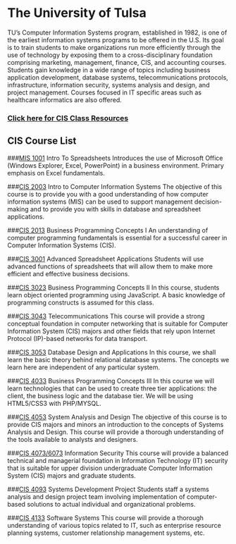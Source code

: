 # The University of Tulsa

TU’s Computer Information Systems program, established in 1982, is one of the earliest information systems programs to be offered in the U.S. Its goal is to train students to make organizations run more efficiently through the use of technology by exposing them to a cross-disciplinary foundation comprising marketing, management, finance, CIS, and accounting courses. Students gain knowledge in a wide range of topics including business application development, database systems, telecommunications protocols, infrastructure, information security, systems analysis and design, and project management. Courses focused in IT specific areas such as healthcare informatics are also offered.



### [Click here for CIS Class Resources](https://github.com/utulsa/cis-resources)



## CIS Course List

###[MIS 1001](/cis-1001-intro-to-spreadsheets/README.md) Intro To Spreadsheets
Introduces the use of Microsoft Office (Windows Explorer, Excel, PowerPoint) in a business environment. Primary emphasis on Excel fundamentals.

###[CIS 2003](/cis-2003-intro-to-cis/README.md) Intro to Computer Information Systems
The objective of this course is to provide you with a good understanding of how computer information systems (MIS) can be used to support management decision-making and to provide you with skills in database and spreadsheet applications.

###[CIS 2013](/cis-2013-business-programming-concepts-1/README.md) Business Programming Concepts I
An understanding of computer programming fundamentals is essential for a successful career in Computer Information Systems (CIS).

###[CIS 3001](/cis-3001-advanced-spreadsheet-applications/README.md) Advanced Spreadsheet Applications
Students will use advanced functions of spreadsheets that will allow them to make more efficient and effective business decisions.

###[CIS 3023](/cis-3023-business-programming-concepts-2/README.md) Business Programming Concepts II
In this course, students learn object oriented programming using JavaScript. A basic knowledge of programming constructs is assumed for this class.

###[CIS 3043](/cis-3043-telecommunications/README.md) Telecommunications
This course will provide a strong conceptual foundation in computer networking that is suitable for Computer Information System (CIS) majors and other fields that rely upon Internet Protocol (IP)-based networks for data transport.

###[CIS 3053](/cis-3053-database-design-and-application/README.md) Database Design and Applications
In this course, we shall learn the basic theory behind relational database systems. The concepts we learn here are independent of any particular system.

###[CIS 4033](/cis-4033-business-programming-concepts-3/README.md) Business Programming Concepts III
In this course we will learn technologies that can be used to create three tier applications: the client, the business logic and the database tier. We will be using HTML5/CSS3 with PHP/MYSQL.

###[CIS 4053](/cis-4053-stems-analysis-and-design/README.md) System Analysis and Design
The objective of this course is to provide CIS majors and minors an introduction to the concepts of Systems Analysis and Design. This course will provide a thorough understanding of the tools available to analysts and designers.

###[CIS 4073/6073](/cis-4073-6073-information-security/README.md) Information Security
This course will provide a balanced technical and managerial foundation in Information Technology (IT) security that is suitable for upper division undergraduate Computer Information System (CIS) majors and graduate students.

###[CIS 4093](/cis-4093-systems-development-project/README.md) Systems Development Project
Students staff a systems analysis and design project team involving implementation of computer-based solutions to actual individual and organizational problems.

###[CIS 4133](/cis-4133-software-systems/README.md) Software Systems
This course will provide a thorough understanding of various topics related to IT, such as enterprise resource planning systems, customer relationship management systems, etc.

